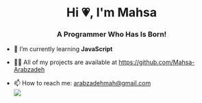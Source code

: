 <h1 align="center">Hi &#128151, I'm Mahsa </h1>
<h3 align="center">A Programmer Who Has Is Born!</h3>

- 🌱 I’m currently learning **JavaScript**

- 👨‍💻 All of my projects are available at https://github.com/Mahsa-Arabzadeh

- 📫 How to reach me: arabzadehmah@gmail.com <br>
[![](https://visitcount.itsvg.in/api?id=Mahsa-Arabzadeh&icon=5&color=6)](https://visitcount.itsvg.in)
